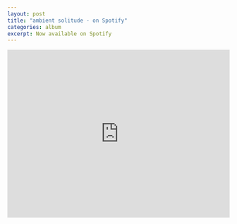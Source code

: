 ```yaml
---
layout: post
title: "ambient solitude - on Spotify"
categories: album
excerpt: Now available on Spotify
---
```


<iframe src="https://open.spotify.com/embed/album/480ixXj01o9edk0BtzGa89?utm_source=generator" width="100%" height="380" frameBorder="0" allowfullscreen="" allow="autoplay; clipboard-write; encrypted-media; fullscreen; picture-in-picture"></iframe>